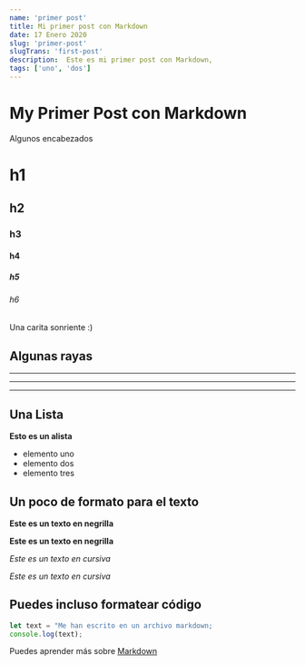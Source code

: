 ```yaml
---
name: 'primer post'
title: Mi primer post con Markdown
date: 17 Enero 2020
slug: 'primer-post'
slugTrans: 'first-post'
description:  Este es mi primer post con Markdown,
tags: ['uno', 'dos']
---
```

<!---
You can use standard HTML comment syntax.
The key: value properties defined whithin --- --- are variables 
that will be passed to our Vue components in the 'atributes' object
property of the object generated by frontmatter
-->

# My Primer Post con Markdown

Algunos encabezados

# h1  
## h2
### h3 
#### h4 
##### h5 
###### h6 

Una carita sonriente :)


## Algunas rayas

___

---

***

## Una Lista


**Esto es un alista**
- elemento uno
- elemento dos
- elemento tres



## Un poco de formato para el texto

**Este es un texto en negrilla**

__Este es un texto en negrilla__

*Este es un texto en cursiva*

_Este es un texto en cursiva_


## Puedes incluso formatear código



```javascript
let text = "Me han escrito en un archivo markdown;
console.log(text);
```



Puedes aprender más sobre [Markdown](https://daringfireball.net/projects/markdown/) 







